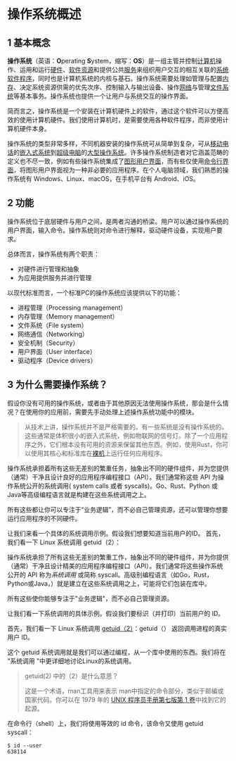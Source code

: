 # 操作系统概述

## 1 基本概念

**操作系统**（英语：**O**perating **S**ystem，缩写：**OS**）是一组主管并控制[计算机](https://zh.wikipedia.org/wiki/电子计算机)操作、运用和运行[硬件](https://zh.wikipedia.org/wiki/计算机硬件)、[软件](https://zh.wikipedia.org/wiki/软件)[资源](https://zh.wikipedia.org/wiki/資源_(計算機科學))和提供公共[服务](https://zh.wikipedia.org/wiki/守护进程)来组织用户交互的相互关联的[系统软件](https://zh.wikipedia.org/wiki/系统软件)[程序](https://zh.wikipedia.org/wiki/程序)，同时也是计算机系统的内核与基石。操作系统需要处理如管理与配置[内存](https://zh.wikipedia.org/wiki/内存)、决定系统资源供需的优先次序、控制输入与输出设备、操作[网络](https://zh.wikipedia.org/wiki/计算机网络)与管理[文件系统](https://zh.wikipedia.org/wiki/文件系统)等基本事务。操作系统也提供一个让用户与系统交互的操作界面。

简而言之，操作系统是一个安装在计算机硬件上的软件，通过这个软件可以方便高效的使用计算机硬件。我们使用计算机时，是需要使用各种软件程序，而非使用计算机硬件本身。

操作系统的类型非常多样，不同机器安装的操作系统可从简单到复杂，可从[移动电话](https://zh.wikipedia.org/wiki/移动电话)的[嵌入式系统](https://zh.wikipedia.org/wiki/嵌入式系统)到[超级电脑](https://zh.wikipedia.org/wiki/超级计算机)的[大型操作系统](https://zh.wikipedia.org/wiki/超级计算机#.E6.93.8D.E4.BD.9C.E7.B3.BB.E7.BB.9F)。许多操作系统制造者对它涵盖范畴的定义也不尽一致，例如有些操作系统集成了[图形用户界面](https://zh.wikipedia.org/wiki/图形用户界面)，而有些仅使用[命令行界面](https://zh.wikipedia.org/wiki/命令行界面)，将图形用户界面视为一种非必要的应用程序。在个人电脑领域，我们熟悉的操作系统有 Windows、Linux、macOS，在手机平台有 Android、iOS。

## 2 功能

操作系统位于底层硬件与用户之间，是两者沟通的桥梁。用户可以通过操作系统的用户界面，输入命令。操作系统则对命令进行解释，驱动硬件设备，实现用户要求。

总体而言，操作系统有两个职责：

- 对硬件进行管理和抽象
- 为应用提供服务并进行管理

以现代标准而言，一个标准PC的操作系统应该提供以下的功能：

- 进程管理（Processing management）
- 内存管理（Memory management）
- 文件系统（File system）
- 网络通信（Networking）
- 安全机制（Security）
- 用户界面（User interface）
- 驱动程序（Device drivers）

## 3 为什么需要操作系统？

假设你没有可用的操作系统，或者由于其他原因无法使用操作系统，那会是什么情况？在使用你的应用前，需要先手动处理上述操作系统功能中的模块。

> 从技术上讲，操作系统并不是严格需要的。有一些系统是没有操作系统的。这些通常是体积很小的嵌入式系统，例如物联网的信号灯。除了一个应用程序之外，它们根本没有可用的资源来保留其他东西。例如，使用Rust，你可以使用其核心和标准库在[裸机](https://interrupt.memfault.com/blog/zero-to-main-rust-1)上运行任何应用程序。

操作系统承担着所有这些无差别的繁重任务，抽象出不同的硬件组件，并为您提供（通常）干净且设计良好的应用程序编程接口（API）。我们通常称这些 API 为操作系统公开的系统调用( system calls 或者 syscalls)。Go、Rust、Python 或 Java等高级编程语言就是构建在这些系统调用之上。

所有这些都让你可以专注于“业务逻辑”，而不必自己管理资源，还可以管理你想要运行应用程序的不同硬件。

让我们来看一个具体的系统调用示例。假设我们想要知道当前用户的ID。
首先，我们看一下 Linux 系统调用 getuid（2）：

操作系统承担了所有这些无差别的繁重工作，抽象出不同的硬件组件，并为你提供（通常）干净且设计精美的应用程序编程接口（API）。我们通常将这些操作系统公开的 API 称为*系统调用* 或简称 syscall。高级别编程语言（如Go，Rust，Python或Java，）就是建立在这些系统调用之上，可能将它们包装在库中。

所有这些使你能够专注于"业务逻辑"，而不必自己管理资源。

让我们看一下系统调用的具体示例。假设我们要标识（并打印）当前用户的 ID。

首先，我们看一下 Linux 系统调用 [getuid（2）](https://www.man7.org/linux/man-pages/man2/getuid.2.html)：getuid（） 返回调用进程的真实用户 ID。

这个 getuid 系统调用就是我们可以通过编程，从一个库中使用的东西。我们将在 "系统调用 "中更详细地讨论Linux的系统调用。

> getuid(2) 中的（2）是什么意思？
>
> 这是一个术语，man工具用来表示 man中指定的命令部分，类似于邮编或国家代码。你可以在 1979 年的 [UNIX 程序员手册第七版第 1 卷](https://web.archive.org/web/20170601064537/http:/plan9.bell-labs.com/7thEdMan/v7vol1.pdf)中找到它的起源。

在命令行（shell）上，我们将使用等效的 id 命令，该命令又使用 getuid syscall：

```shell
$ id --user
638114
```
